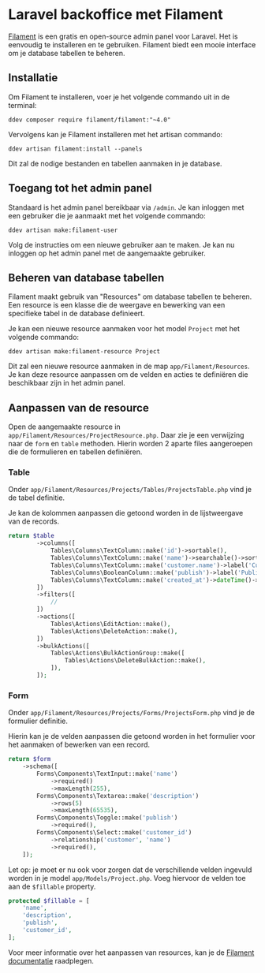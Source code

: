 # Laravel backoffice met Filament

[Filament](https://filamentphp.com/) is een gratis en open-source admin panel voor Laravel. Het is eenvoudig te installeren en te gebruiken. Filament biedt een mooie interface om je database tabellen te beheren.

## Installatie

Om Filament te installeren, voer je het volgende commando uit in de terminal:

``` shell
ddev composer require filament/filament:"~4.0"
```

Vervolgens kan je Filament installeren met het artisan commando:

``` shell
ddev artisan filament:install --panels
```
Dit zal de nodige bestanden en tabellen aanmaken in je database.

## Toegang tot het admin panel

Standaard is het admin panel bereikbaar via `/admin`. Je kan inloggen met een gebruiker die je aanmaakt met het volgende commando:

``` shell
ddev artisan make:filament-user
``` 
Volg de instructies om een nieuwe gebruiker aan te maken.
Je kan nu inloggen op het admin panel met de aangemaakte gebruiker.

## Beheren van database tabellen

Filament maakt gebruik van "Resources" om database tabellen te beheren. Een resource is een klasse die de weergave en bewerking van een specifieke tabel in de database definieert.

Je kan een nieuwe resource aanmaken voor het model `Project` met het volgende commando:

``` shell
ddev artisan make:filament-resource Project
```
Dit zal een nieuwe resource aanmaken in de map `app/Filament/Resources`. Je kan deze resource aanpassen om de velden en acties te definiëren die beschikbaar zijn in het admin panel.


## Aanpassen van de resource
Open de aangemaakte resource in `app/Filament/Resources/ProjectResource.php`.
Daar zie je een verwijzing naar de `form` en `table` methoden.
Hierin worden 2 aparte files aangeroepen die de formulieren en tabellen definiëren.

### Table
Onder `app/Filament/Resources/Projects/Tables/ProjectsTable.php` vind je de tabel definitie.

Je kan de kolommen aanpassen die getoond worden in de lijstweergave van de records.

``` php
return $table
        ->columns([
            Tables\Columns\TextColumn::make('id')->sortable(),
            Tables\Columns\TextColumn::make('name')->searchable()->sortable(),
            Tables\Columns\TextColumn::make('customer.name')->label('Customer')->searchable()->sortable(),
            Tables\Columns\BooleanColumn::make('publish')->label('Published')->sortable(),
            Tables\Columns\TextColumn::make('created_at')->dateTime()->sortable(),
        ])
        ->filters([
            //
        ])
        ->actions([
            Tables\Actions\EditAction::make(),
            Tables\Actions\DeleteAction::make(),
        ])
        ->bulkActions([
            Tables\Actions\BulkActionGroup::make([
                Tables\Actions\DeleteBulkAction::make(),
            ]),
        ]);
```
### Form

Onder `app/Filament/Resources/Projects/Forms/ProjectsForm.php` vind je de formulier definitie.

Hierin kan je de velden aanpassen die getoond worden in het formulier voor het aanmaken of bewerken van een record.

``` php
return $form
    ->schema([
        Forms\Components\TextInput::make('name')
            ->required()
            ->maxLength(255),
        Forms\Components\Textarea::make('description')
            ->rows(5)
            ->maxLength(65535),
        Forms\Components\Toggle::make('publish')
            ->required(),
        Forms\Components\Select::make('customer_id')
            ->relationship('customer', 'name')
            ->required(),
    ]);
```

Let op: je moet er nu ook voor zorgen dat de verschillende velden ingevuld worden in je model `app/Models/Project.php`. Voeg hiervoor de velden toe aan de `$fillable` property.

``` php
protected $fillable = [
    'name',
    'description',
    'publish',
    'customer_id',
];
```


Voor meer informatie over het aanpassen van resources, kan je de [Filament documentatie](https://filamentphp.com/docs/4.x/admin/resources) raadplegen.



